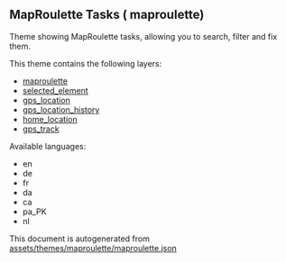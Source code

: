 

 MapRoulette Tasks ( maproulette) 
----------------------------------



Theme showing MapRoulette tasks, allowing you to search, filter and fix them.

This theme contains the following layers:



  - [maproulette](../Layers/maproulette.md)
  - [selected_element](../Layers/selected_element.md)
  - [gps_location](../Layers/gps_location.md)
  - [gps_location_history](../Layers/gps_location_history.md)
  - [home_location](../Layers/home_location.md)
  - [gps_track](../Layers/gps_track.md)


Available languages:



  - en
  - de
  - fr
  - da
  - ca
  - pa_PK
  - nl
 

This document is autogenerated from [assets/themes/maproulette/maproulette.json](https://github.com/pietervdvn/MapComplete/blob/develop/assets/themes/maproulette/maproulette.json)